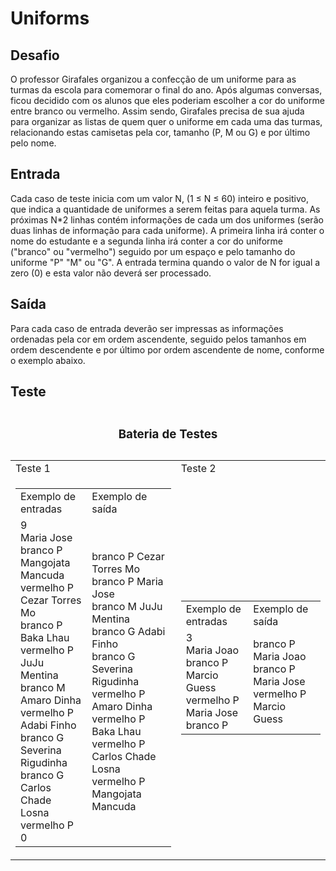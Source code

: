 # Uniforms

## Desafio
O professor Girafales organizou a confecção de um uniforme para as turmas da escola para comemorar o final do ano. Após algumas conversas, ficou decidido com os alunos que eles poderiam escolher a cor do uniforme entre branco ou vermelho. Assim sendo, Girafales precisa de sua ajuda para organizar as listas de quem quer o uniforme em cada uma das turmas, relacionando estas camisetas pela cor, tamanho (P, M ou G) e por último pelo nome.

## Entrada
Cada caso de teste inicia com um valor N, (1 ≤ N ≤ 60) inteiro e positivo, que indica a quantidade de uniformes a serem feitas para aquela turma. As próximas N*2 linhas contém informações de cada um dos uniformes (serão duas linhas de informação para cada uniforme). A primeira linha irá conter o nome do estudante e a segunda linha irá conter a cor do uniforme ("branco" ou "vermelho") seguido por um espaço e pelo tamanho do uniforme "P" "M" ou "G". A entrada termina quando o valor de N for igual a zero (0) e esta valor não deverá ser processado.

## Saída
Para cada caso de entrada deverão ser impressas as informações ordenadas pela cor em ordem ascendente, seguido pelos tamanhos em ordem descendente e por último por ordem ascendente de nome, conforme o exemplo abaixo.

## Teste

<table>
  <caption><h3 style="align-content: center;">Bateria de Testes</h3></caption>  
  <tr>
    <td> Teste 1 </td>
    <td> Teste 2 </td>
  </tr>
  <tr>
    <td> 
      <table>
        <tr>
          <td> Exemplo de entradas  </td>
          <td> Exemplo de saída </td>
        </tr>
        <tr>
          <td>9 <br> Maria Jose <br> branco P <br> Mangojata Mancuda <br> vermelho P <br> Cezar Torres Mo <br> branco P <br> Baka Lhau <br> vermelho P <br> JuJu Mentina <br> branco M <br> Amaro Dinha <br> vermelho P <br> Adabi Finho <br> branco G <br> Severina Rigudinha <br> branco G <br> Carlos Chade Losna <br> vermelho P <br> 0 </td>
          <td> branco P Cezar Torres Mo <br> branco P Maria Jose <br> branco M JuJu Mentina <br> branco G Adabi Finho <br> branco G Severina Rigudinha <br>vermelho P Amaro Dinha <br> vermelho P Baka Lhau <br> vermelho P Carlos Chade Losna <br> vermelho P Mangojata Mancuda </td>
        </tr>
      </table>
    </td>
    <td> 
      <table>
        <tr>
          <td> Exemplo de entradas </td>
          <td> Exemplo de saída </td>
        </tr>
        <tr>
          <td> 3 <br> Maria Joao <br> branco P <br> Marcio Guess <br> vermelho P <br> Maria Jose <br> branco P </td>
          <td> branco P Maria Joao <br> branco P Maria Jose <br> vermelho P Marcio Guess </td>
        </tr>
      </table>
    </td>
  </tr>
</table>

